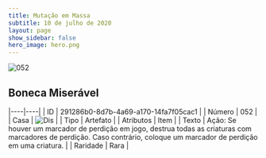 ```yaml
---
title: Mutação em Massa
subtitle: 10 de julho de 2020
layout: page
show_sidebar: false
hero_image: hero.png
---
```


![052](https://cdn.keyforgegame.com/media/card_front/pt/479_052_JFPVJ8W9JQ9H_pt.png)

## Boneca Miserável

|----|----|
| ID | 291286b0-8d7b-4a69-a170-14fa7f05cac1 |
| Número | 052 |
| Casa | ![Dis](https://archonarcana.com/images/thumb/e/e8/Dis.png/22px-Dis.png "Dis") |
| Tipo | Artefato |
| Atributos | Item |
| Texto | Ação: Se houver um marcador de perdição em jogo, destrua todas as criaturas com marcadores de perdição. Caso contrário, coloque um marcador de perdição em uma criatura. |
| Raridade | Rara |
